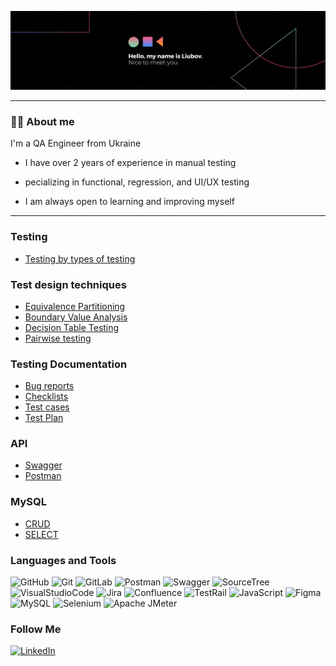 ![Header](https://github.com/LiubovBoss/liubovboss/blob/main/assets/banner.png)

--- 

### :woman_technologist: About me 

I'm a QA Engineer from Ukraine

- I have over 2 years of experience in manual testing

- pecializing in functional, regression, and UI/UX testing 

- I am always open to learning and improving myself

---

### Testing
- [Testing by types of testing](https://github.com/LiubovBoss/liubovboss/blob/main/Types.pdf)

### Test design techniques
- [Equivalence Partitioning](https://github.com/LiubovBoss/liubovboss/blob/main/test%20design%20techniques/Equivalence%20Partitioning%26Boundary%20Value%20Analysis.pdf)
- [Boundary Value Analysis](https://github.com/LiubovBoss/liubovboss/blob/main/test%20design%20techniques/Equivalence%20Partitioning%26Boundary%20Value%20Analysis.pdf)
- [Decision Table Testing](https://github.com/LiubovBoss/liubovboss/blob/main/test%20design%20techniques/Decision%20Table%20Testing.pdf)
- [Pairwise testing](https://github.com/LiubovBoss/liubovboss/blob/main/test%20design%20techniques/Pairwise%20testing.pdf)

### Testing Documentation
- [Bug reports](https://github.com/LiubovBoss/Bug_reports)
- [Checklists](https://github.com/LiubovBoss/checklists)
- [Test cases](https://github.com/LiubovBoss/Test_cases)
- [Test Plan](https://github.com/LiubovBoss/liubovboss/blob/main/documentation/Test_plan%20.pdf)

### API
- [Swagger](https://github.com/LiubovBoss/liubovboss/commit/7ed65ea822844b1f697709fa1ea697abf35e474a)
- [Postman](https://github.com/LiubovBoss/Postman)

### MySQL
- [CRUD](https://github.com/LiubovBoss/liubovboss/blob/main/MySQL/CRUD/CRUD.png)
- [SELECT](https://github.com/LiubovBoss/liubovboss/commit/d822d765d001afb3472fb1a2808a5324dc7237f1)

### Languages and Tools
![GitHub](https://img.shields.io/badge/-GitHub-000000?style=for-the-badge&logo=GitHub&logoColor=FFFFFF)
![Git](https://img.shields.io/badge/-Git-000000?style=for-the-badge&logo=Git&logoColor=F54A32)
![GitLab](https://img.shields.io/badge/-GitLab-000000?style=for-the-badge&logo=GitLab&logoColor=EF6B0B)
![Postman](https://img.shields.io/badge/-Postman-000000?style=for-the-badge&logo=Postman&logoColor=F69320)
![Swagger](https://img.shields.io/badge/-Swagger-000000?style=for-the-badge&logo=Swagger&logoColor=199616)
![SourceTree](https://img.shields.io/badge/-SourceTree-000000?style=for-the-badge&logo=SourceTree&logoColor=2979F0)
![VisualStudioCode](https://img.shields.io/badge/-VisualStudioCode-000000?style=for-the-badge&logo=VisualStudioCode&logoColor=1765DA)
![Jira](https://img.shields.io/badge/-Jira-000000?style=for-the-badge&logo=Jira&logoColor=1637AA)
![Confluence](https://img.shields.io/badge/-Confluence-000000?style=for-the-badge&logo=Confluence&logoColor=1637AA)
![TestRail](https://img.shields.io/badge/-TestRail-000000?style=for-the-badge&logo=TestRail&logoColor=199616)
![JavaScript](https://img.shields.io/badge/-JavaScript-000000?style=for-the-badge&logo=JavaScript&logoColor=F1F618)
![Figma](https://img.shields.io/badge/-Figma-000000?style=for-the-badge&logo=Figma&logoColor=F82DE3)
![MySQL](https://img.shields.io/badge/-MySQL-000000?style=for-the-badge&logo=MySQL&logoColor=1765DA)
![Selenium](https://img.shields.io/badge/-Selenium-000000?style=for-the-badge&logo=Selenium&logoColor=199616)
![Apache JMeter](https://img.shields.io/badge/-JMeter-000000?style=for-the-badge&logo=ApacheJMeter&logoColor=F54A32)


### Follow Me
[![LinkedIn](https://img.shields.io/badge/-LinkedIn-000000?style=for-the-badge&logo=LinkedIn&logoColor=286D9F)](https://linkedin.com/in/lyubovbosaya)